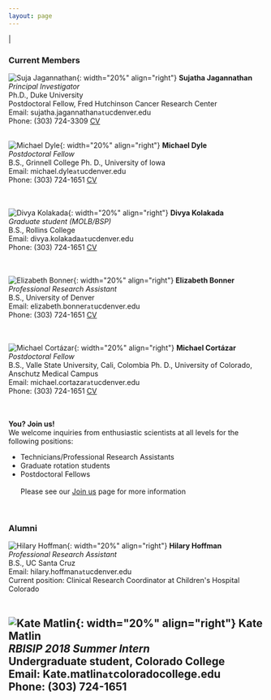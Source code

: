 ```yaml
---
layout: page
---
```

|

### Current Members
      
      
![Suja Jagannathan](/img/SJ_photo_for_flyer.jpg){: width="20%" align="right"}
**Sujatha Jagannathan**  
*Principal Investigator*  
Ph.D., Duke University    
Postdoctoral Fellow, Fred Hutchinson Cancer Research Center  
Email: sujatha.jagannathan`at`ucdenver.edu  
Phone: (303) 724-3309
<a href="/docs/jagannathan-cv.pdf">CV</a>&nbsp;
<a href="http://scholar.google.com/citations?user=AhRVE-MAAAAJ" target="new"><i class="ai ai-google-scholar-square ai-fw"></i></a>&nbsp; 
<a href="http://twitter.com/RNA_biologist" target="new"><i class="fa fa-twitter fa-fw"></i></a>  
<br />

![Michael Dyle](/img/mike-dyle.JPG){: width="20%" align="right"}
**Michael Dyle**  
*Postdoctoral Fellow*  
B.S., Grinnell College
Ph. D., University of Iowa  
Email: michael.dyle`at`ucdenver.edu  
Phone: (303) 724-1651
<a href="/docs/dyle-resume.pdf">CV</a>&nbsp;  
<br />
<br />

![Divya Kolakada](/img/divya-kolakada.jpg){: width="20%" align="right"}
**Divya Kolakada**  
*Graduate student (MOLB/BSP)*  
B.S., Rollins College   
Email: divya.kolakada`at`ucdenver.edu  
Phone: (303) 724-1651
<a href="/docs/kolakada_resume.pdf">CV</a>&nbsp;  
<br />
<br />

![Elizabeth Bonner](/img/elizabeth-bonner.jpg){: width="20%" align="right"}
**Elizabeth Bonner**  
*Professional Research Assistant*  
B.S., University of Denver    
Email: elizabeth.bonner`at`ucdenver.edu  
Phone: (303) 724-1651
<a href="/docs/bonner-resume.pdf">CV</a>&nbsp;  
<br />
<br />

![Michael Cortázar](/img/cortazar.png){: width="20%" align="right"}
**Michael Cortázar**  
*Postdoctoral Fellow*  
B.S., Valle State University, Cali, Colombia
Ph. D., University of Colorado, Anschutz Medical Campus  
Email: michael.cortazar`at`ucdenver.edu  
Phone: (303) 724-1651
<a href="/docs/cortazar-resume.pdf">CV</a>&nbsp;  
<br />
<br />

**You? Join us!**  
We welcome inquiries from enthusiastic scientists at all levels for the following positions:
- Technicians/Professional Research Assistants  
- Graduate rotation students
- Postdoctoral Fellows  
<br>Please see our [Join us](https://jagannathan-lab.github.io/joinus/) page for more information  
<br />

### Alumni
![Hilary Hoffman](/img/hilary-hoffman.jpg){: width="20%" align="right"}
**Hilary Hoffman**  
*Professional Research Assistant*  
B.S., UC Santa Cruz    
Email: hilary.hoffman`at`ucdenver.edu  
Current position: Clinical Research Coordinator at Children's Hospital Colorado
<br />
<br />  

![Kate Matlin](/img/kate-matlin.jpeg){: width="20%" align="right"}
**Kate Matlin**  
*RBISIP 2018 Summer Intern*  
Undergraduate student, Colorado College  
Email: Kate.matlin`at`coloradocollege.edu  
Phone: (303) 724-1651
<br />
<br />
<br />
---
